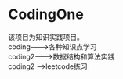 # CodingOne
该项目为知识实践项目。<br>
coding--->各种知识点学习<br>
coding2--->数据结构和算法实践<br>
coding2
    -->leetcode练习